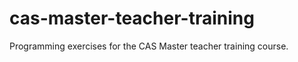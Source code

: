 cas-master-teacher-training
===========================

Programming exercises for the CAS Master teacher training course.
